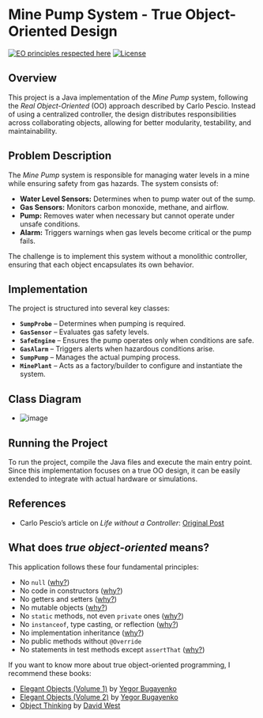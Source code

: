 # Mine Pump System - True Object-Oriented Design

[![EO principles respected here](http://www.elegantobjects.org/badge.svg)](http://www.elegantobjects.org)
[![License](https://img.shields.io/badge/license-MIT-green.svg)](https://github.com/fabriciofx/rockpaperscissors/blob/master/LICENSE.txt)

## Overview
This project is a Java implementation of the *Mine Pump* system, following the *Real Object-Oriented* (OO) approach described by Carlo Pescio. Instead of using a centralized controller, the design distributes responsibilities across collaborating objects, allowing for better modularity, testability, and maintainability.

## Problem Description
The *Mine Pump* system is responsible for managing water levels in a mine while ensuring safety from gas hazards. The system consists of:

- **Water Level Sensors:** Determines when to pump water out of the sump.
- **Gas Sensors:** Monitors carbon monoxide, methane, and airflow.
- **Pump:** Removes water when necessary but cannot operate under unsafe conditions.
- **Alarm:** Triggers warnings when gas levels become critical or the pump fails.

The challenge is to implement this system without a monolithic controller, ensuring that each object encapsulates its own behavior.

## Implementation
The project is structured into several key classes:

- **`SumpProbe`** – Determines when pumping is required.
- **`GasSensor`** – Evaluates gas safety levels.
- **`SafeEngine`** – Ensures the pump operates only when conditions are safe.
- **`GasAlarm`** – Triggers alerts when hazardous conditions arise.
- **`SumpPump`** – Manages the actual pumping process.
- **`MinePlant`** – Acts as a factory/builder to configure and instantiate the system.

## Class Diagram
- ![image](https://github.com/user-attachments/assets/10e8719e-232f-4a79-821c-b78ee80949fc)


## Running the Project
To run the project, compile the Java files and execute the main entry point. Since this implementation focuses on a true OO design, it can be easily extended to integrate with actual hardware or simulations.

## References
- Carlo Pescio’s article on *Life without a Controller*: [Original Post](http://www.carlopescio.com/)

## What does *true object-oriented* means?

This application follows these four fundamental principles:

* No `null` ([why?](http://www.yegor256.com/2014/05/13/why-null-is-bad.html))
* No code in constructors ([why?](http://www.yegor256.com/2015/05/07/ctors-must-be-code-free.html))
* No getters and setters ([why?](http://www.yegor256.com/2014/09/16/getters-and-setters-are-evil.html))
* No mutable objects ([why?](http://www.yegor256.com/2014/06/09/objects-should-be-immutable.html))
* No `static` methods, not even `private` ones ([why?](http://www.yegor256.com/2017/02/07/private-method-is-new-class.html))
* No `instanceof`, type casting, or reflection ([why?](http://www.yegor256.com/2015/04/02/class-casting-is-anti-pattern.html))
* No implementation inheritance ([why?](http://www.yegor256.com/2016/09/13/inheritance-is-procedural.html))
* No public methods without `@Override`
* No statements in test methods except `assertThat` ([why?](http://www.yegor256.com/2017/05/17/single-statement-unit-tests.html))

If you want to know more about true object-oriented programming, I recommend
these books:

- [Elegant Objects (Volume 1)](https://www.amazon.com/Elegant-Objects-1-Yegor-Bugayenko/dp/1519166915) by
  [Yegor Bugayenko](http://www.yegor256.com)
- [Elegant Objects (Volume 2)](https://www.amazon.com/Elegant-Objects-2-Yegor-Bugayenko/dp/1534908307) by
  [Yegor Bugayenko](http://www.yegor256.com)
- [Object Thinking](https://www.amazon.com/Object-Thinking-Developer-Reference-David/dp/0735619654)
  by [David West](http://davewest.us)
